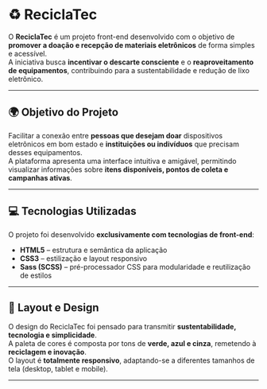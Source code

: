 
# ♻️ ReciclaTec

O **ReciclaTec** é um projeto front-end desenvolvido com o objetivo de **promover a doação e recepção de materiais eletrônicos** de forma simples e acessível.  
A iniciativa busca **incentivar o descarte consciente** e o **reaproveitamento de equipamentos**, contribuindo para a sustentabilidade e redução de lixo eletrônico.

---

## 🌍 Objetivo do Projeto

Facilitar a conexão entre **pessoas que desejam doar** dispositivos eletrônicos em bom estado e **instituições ou indivíduos** que precisam desses equipamentos.  
A plataforma apresenta uma interface intuitiva e amigável, permitindo visualizar informações sobre **itens disponíveis, pontos de coleta e campanhas ativas**.

---

## 💻 Tecnologias Utilizadas

O projeto foi desenvolvido **exclusivamente com tecnologias de front-end**:

- **HTML5** – estrutura e semântica da aplicação  
- **CSS3** – estilização e layout responsivo  
- **Sass (SCSS)** – pré-processador CSS para modularidade e reutilização de estilos  

---

## 🎨 Layout e Design

O design do ReciclaTec foi pensado para transmitir **sustentabilidade, tecnologia e simplicidade**.  
A paleta de cores é composta por tons de **verde, azul e cinza**, remetendo à **reciclagem e inovação**.  
O layout é **totalmente responsivo**, adaptando-se a diferentes tamanhos de tela (desktop, tablet e mobile).

---
